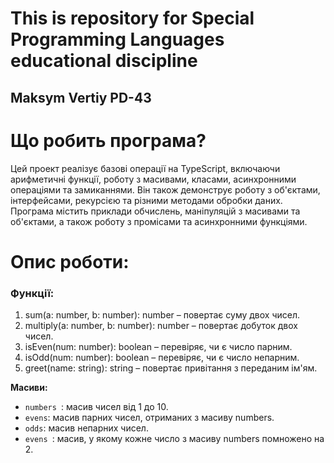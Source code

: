 # This is repository for Special Programming Languages educational discipline

## Maksym Vertiy PD-43



# Що робить програма?
Цей проект реалізує базові операції на TypeScript, включаючи арифметичні функції, роботу з масивами, класами, асинхронними операціями та замиканнями. Він також демонструє роботу з об'єктами, інтерфейсами, рекурсією та різними методами обробки даних. Програма містить приклади обчислень, маніпуляцій з масивами та об'єктами, а також роботу з промісами та асинхронними функціями.



# Опис роботи:
### Функції:
1) sum(a: number, b: number): number – повертає суму двох чисел.
2) multiply(a: number, b: number): number – повертає добуток двох чисел.
3) isEven(num: number): boolean – перевіряє, чи є число парним.
4) isOdd(num: number): boolean – перевіряє, чи є число непарним.
5) greet(name: string): string – повертає привітання з переданим ім'ям.


**Масиви:**
*   `numbers `: масив чисел від 1 до 10.
*   `evens`: масив парних чисел, отриманих з масиву numbers.
*   `odds`: масив непарних чисел.
*   `evens `: масив, у якому кожне число з масиву numbers помножено на 2.
 
